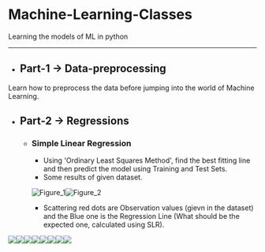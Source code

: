 # Machine-Learning-Classes
Learning the models of ML in python
<hr>

- ## Part-1 -> Data-preprocessing
Learn how to preprocess the data before jumping into the world of Machine Learning.

- ## Part-2 -> Regressions
  - ### Simple Linear Regression
     - Using 'Ordinary Least Squares Method', find the best fitting line and then predict the model using Training and Test Sets.
     - Some results of given dataset.
     
     ![Figure_1](https://user-images.githubusercontent.com/56729873/85210966-4a200200-b362-11ea-8e0a-7007e29b2bb2.png)![Figure_2](https://user-images.githubusercontent.com/56729873/85210970-51471000-b362-11ea-836f-d768ac84afd7.png)
     
     - Scattering red dots are Observation values (gievn in the dataset) and the Blue one is the Regression Line (What should be the expected one, calculated using SLR).

[![](https://sourcerer.io/fame/sparsh-99/sparsh-99/Machine-Learning-Classes/images/0)](https://sourcerer.io/fame/sparsh-99/sparsh-99/Machine-Learning-Classes/links/0)[![](https://sourcerer.io/fame/sparsh-99/sparsh-99/Machine-Learning-Classes/images/1)](https://sourcerer.io/fame/sparsh-99/sparsh-99/Machine-Learning-Classes/links/1)[![](https://sourcerer.io/fame/sparsh-99/sparsh-99/Machine-Learning-Classes/images/2)](https://sourcerer.io/fame/sparsh-99/sparsh-99/Machine-Learning-Classes/links/2)[![](https://sourcerer.io/fame/sparsh-99/sparsh-99/Machine-Learning-Classes/images/3)](https://sourcerer.io/fame/sparsh-99/sparsh-99/Machine-Learning-Classes/links/3)[![](https://sourcerer.io/fame/sparsh-99/sparsh-99/Machine-Learning-Classes/images/4)](https://sourcerer.io/fame/sparsh-99/sparsh-99/Machine-Learning-Classes/links/4)[![](https://sourcerer.io/fame/sparsh-99/sparsh-99/Machine-Learning-Classes/images/5)](https://sourcerer.io/fame/sparsh-99/sparsh-99/Machine-Learning-Classes/links/5)[![](https://sourcerer.io/fame/sparsh-99/sparsh-99/Machine-Learning-Classes/images/6)](https://sourcerer.io/fame/sparsh-99/sparsh-99/Machine-Learning-Classes/links/6)[![](https://sourcerer.io/fame/sparsh-99/sparsh-99/Machine-Learning-Classes/images/7)](https://sourcerer.io/fame/sparsh-99/sparsh-99/Machine-Learning-Classes/links/7)
